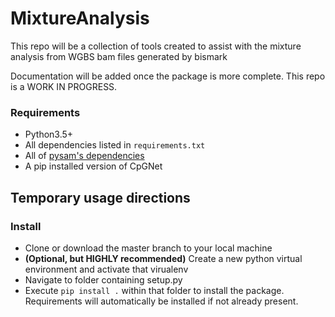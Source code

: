 # MixtureAnalysis

This repo will be a collection of tools created to assist with the mixture analysis from WGBS bam files generated by bismark

Documentation will be added once the package is more complete. This repo is a WORK IN PROGRESS.

### Requirements
* Python3.5+
* All dependencies listed in ```requirements.txt```
* All of [pysam's dependencies](http://pysam.readthedocs.io/en/latest/#)
* A pip installed version of CpGNet

## Temporary usage directions
### Install
* Clone or download the master branch to your local machine
* __(Optional, but HIGHLY recommended)__ Create a new python virtual environment and activate that virualenv
* Navigate to folder containing setup.py
* Execute `pip install .` within that folder to install the package. Requirements will automatically be installed if not already present.


```
